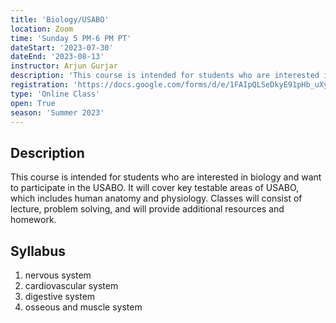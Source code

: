 ```yaml
---
title: 'Biology/USABO'
location: Zoom
time: 'Sunday 5 PM-6 PM PT'
dateStart: '2023-07-30'
dateEnd: '2023-08-13'
instructor: Arjun Gurjar
description: 'This course is intended for students who are interested in biology and want to participate in the USABO.'
registration: 'https://docs.google.com/forms/d/e/1FAIpQLSeDkyE91pHb_uXytPV6ztRYEtVZgT-8Nq89Vgyl1WJuJuLTsQ/viewform'
type: 'Online Class'
open: True
season: 'Summer 2023'
---
```


## Description

This course is intended for students who are interested in biology and want to participate in the USABO. It will cover key testable areas of USABO, which includes human anatomy and physiology. Classes will consist of lecture, problem solving, and will provide additional resources and homework.

## Syllabus

1. nervous system
2. cardiovascular system
3. digestive system
4. osseous and muscle system
